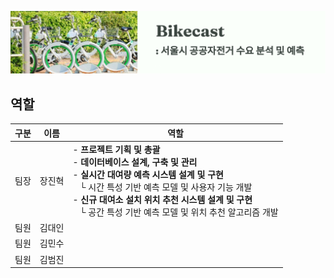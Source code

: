 ![banner](https://github.com/addinedu-ros-9th/eda-repo-1/blob/main/img/banner.png?raw=true)

## 역할

| 구분 | 이름 | 역할 |
|------|------|------|
| 팀장 | 장진혁 | - **프로젝트 기획 및 총괄**<br>- **데이터베이스 설계, 구축 및 관리**<br>- **실시간 대여량 예측 시스템 설계 및 구현**<br>&nbsp;&nbsp;&nbsp;└ 시간 특성 기반 예측 모델 및 사용자 기능 개발<br>- **신규 대여소 설치 위치 추천 시스템 설계 및 구현**<br>&nbsp;&nbsp;&nbsp;└ 공간 특성 기반 예측 모델 및 위치 추천 알고리즘 개발 |
| 팀원 | 김대인 |  |
| 팀원 | 김민수 |  |
| 팀원 | 김범진 |  |

